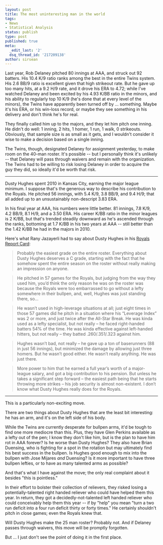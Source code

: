 ```yaml
---
layout: post
title: The most uninteresting man in the world
tags:
- News
- Statistical Analysis
status: publish
type: post
published: true
meta:
  _edit_last: '2'
  dsq_thread_id: '217209138'
author: sirsean
---
```

Last year, Rob Delaney pitched 80 innings at AAA, and struck out 92 batters. His 10.4 K/9 ratio ranks among the best in the entire Twins system. His 2.6 BB/9 ratio is excellent given that high strikeout rate. But he gave up too many hits, at a 9.2 H/9 rate, and it drove his ERA to 4.72; while I've watched Delaney and been excited by his 4.93 K/BB ratio in the minors, and his ability to regularly top 10 K/9 (he's done that at every level of the minors), the Twins have apparently been turned off by ... something. Maybe it's his ERA, or his win-loss record, or maybe they see something in his delivery and don't think he's for real.

They finally called him up to the majors, and they let him pitch one inning. He didn't do well: 1 inning, 2 hits, 1 homer, 1 run, 1 walk, 0 strikeouts. Obviously, that sample size is as small as it gets, and I wouldn't consider it wise to make a decision based on a single inning.

The Twins, though, designated Delaney for assignment yesterday, to make room on the 40-man roster. It's possible -- but I personally think it's unlikely -- that Delaney will pass through waivers and remain with the organization. The Twins had to be willing to risk losing Delaney in order to acquire the guy they did, so ideally it'd be worth that risk.

---

Dusty Hughes spent 2010 in Kansas City, earning the major league minimum. I suppose that's the generous way to describe his contribution to the Royals. He pitched 56 innings, with 5.4 K/9, 3.8 BB/9, and 9.4 H/9; that all added up to an unsustainably non-descript 3.83 ERA.

In his final year at AAA, his numbers were little better. 81 innings, 7.8 K/9, 4.2 BB/9, 8.1 H/9, and a 3.50 ERA. His career K/BB ratio in the minor leagues is 2 K/BB, but that's trended steadily downward as he's ascended through the ranks, bottoming at 1.7 K/BB in his two years at AAA -- still better than the 1.42 K/BB he had in the majors in 2010.

Here's what Rany Jazayerli had to say about Dusty Hughes in his [Royals Report Card](http://www.ranyontheroyals.com/2010/11/royals-report-card-2010-part-four.html):

> Probably the easiest grade on the entire roster. Everything about Dusty Hughes deserves a C grade, starting with the fact that he somehow spent the entire season on the roster without really making an impression on anyone.

> He pitched in 57 games for the Royals, but judging from the way they used him, you’d think the only reason he was on the roster was because the Royals were too embarrassed to go without a lefty somewhere in their bullpen, and, well, Hughes was just standing there, so…

> He wasn’t used in high-leverage situations at all; just eight times in those 57 games did he pitch in a situation where his “Leverage Index” was 2 or more, and just twice after the All-Star Break. He was kinda used as a lefty specialist, but not really – he faced right-handed batters 54% of the time. He was kinda effective against left-handed hitters, but not really – they batted .260/.351/.323 against him.

> Hughes wasn’t bad, not really – he gave up a ton of baserunners (88 in just 56 innings), but minimized the damage by allowing just three homers. But he wasn’t good either. He wasn’t really anything. He was just there.

> More power to him that he earned a full year’s worth of a major-league salary, and got a big contribution to his pension. But unless he takes a significant step forward – the easiest path being that he starts throwing more strikes – his job security is almost non-existent. I don’t know what Dusty Hughes really does for the Royals.

---

This is a particularly non-exciting move.

There are two things about Dusty Hughes that are the least bit interesting: he has an arm, and it's on the left side of his body.

While the Twins are currently desperate for bullpen arms, it'd be tough to find one more mediocre than this. Plus, they have Glen Perkins available as a lefty out of the pen; I know they don't like him, but is the plan to have him rot in AAA forever? Is he worse than Dusty Hughes? They also have Brian Duensing, who is fighting for a spot in the rotation but may ultimately find his best success in the bullpen. Is Hughes good enough to mix into the bullpen with Jose Mijares _and_ Duensing? Is it more important to have three bullpen lefties, or to have as many talented arms as possible?

And that's what I have against the move; the only real complaint about it besides "this is pointless."

In their effort to bolster their collection of relievers, they risked losing a potentially-talented right handed reliever who could have helped them this year. In return, they got a decidedly-not-talented left handed reliever who could conceivably help them this year -- if by "help" you mean "turn a two run deficit into a four run deficit thirty or forty times." He certainly shouldn't pitch in close games; even the Royals knew that.

Will Dusty Hughes make the 25 man roster? Probably not. And if Delaney passes through waivers, this move will be promptly forgotten.

But ... I just don't see the point of doing it in the first place.
